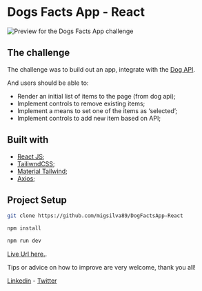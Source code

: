 # Dogs Facts App - React

![Preview for the Dogs Facts App challenge](https://i.gyazo.com/339d82771740007410ca7374972a074a.gif)


## The challenge

The  challenge was to build out an app, integrate with the [Dog API](https://kinduff.github.io/dog-api/).

And users should be able to:

- Render an initial list of items to the page (from dog api);
- Implement controls to remove existing items;
- Implement a means to set one of the items as ‘selected’;
- Implement controls to add new item based on API;
  
## Built with

- [React JS](https://reactjs.org/);
- [TailiwndCSS](https://tailwindcss.com/);
- [Material Tailwind](https://www.material-tailwind.com/);
- [Axios](https://www.npmjs.com/package/axios);

## Project Setup

```sh
git clone https://github.com/migsilva89/DogFactsApp-React
```

```sh
npm install 
```

```sh
npm run dev
```

[Live Url here.](dog-facts-app-react.vercel.app).

Tips or advice on how to improve are very welcome, thank you all!

[Linkedin](https://www.linkedin.com/in/miguelmpsilva/) -
[Twitter](https://twitter.com/Miguelmpsilva) 

